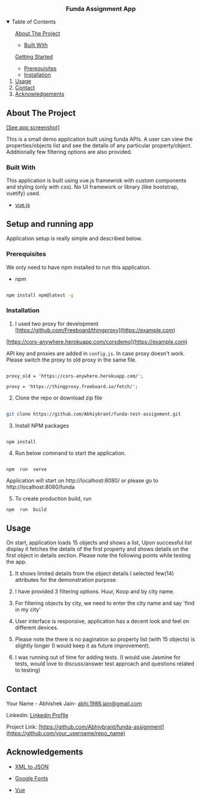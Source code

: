 
<!-- PROJECT LOGO -->

  

<br  />

  

<p  align="center">

  

<h3  align="center">Funda Assignment App</h3>

  

<p  align="center">


<!-- TABLE OF CONTENTS -->

  

<details  open="open">

<summary>Table of Contents</summary><ol>

  

<a  href="#about-the-project">About The Project</a>

<ul>

  

<li><a  href="#built-with">Built With</a></li>

</ul>

  

<a  href="#getting-started">Getting Started</a>

<ul>

  

<li><a  href="#prerequisites">Prerequisites</a></li>

<li><a  href="#installation">Installation</a></li>

</ul>

</li>

<li><a  href="#usage">Usage</a></li>

<li><a  href="#contact">Contact</a></li>

<li><a  href="#acknowledgements">Acknowledgements</a></li>

</ol>

</details>

  

  

<!-- ABOUT THE PROJECT -->

  

## About The Project

  

  

[[See app screenshot]](https://github.com/Abhiybrant/funda-test-assignment/blob/master/src/assets/images/app-screenshot.png)

  

This is a small demo application built using funda APIs. A user can view the properties/objects list and see the details of any particular property/object. Additionally few filtering options are also provided.

  

### Built With

  

  

This application is built using vue.js framewrok with custom components and styling (only with css). No UI framework or library (like bootstrap, vuetify) used.

  

*  [vue.js](https://vuejs.org/)

  

  

<!-- GETTING STARTED -->

  

## Setup and running app

  

  

Application setup is really simple and described below.

  

  

### Prerequisites

  

  

We only need to have npm installed to run this application.


* npm

  

```sh

npm install npm@latest -g

```

  

  

### Installation

  

  

1. I used two proxy for development [https://github.com/Freeboard/thingproxy](https://example.com)

[https://cors-anywhere.herokuapp.com/corsdemo](https://example.com)

API key and proxies are added in `config.js`. In case proxy doesn't work. Please switch the proxy to old proxy in the same file.

  

```JS

proxy_old = 'https://cors-anywhere.herokuapp.com/';

proxy = 'https://thingproxy.freeboard.io/fetch/';

```

  

2. Clone the repo or download zip file

  

```sh

git clone https://github.com/Abhiybrant/funda-test-assignment.git

```

  

3. Install NPM packages

  

```sh

npm install

```

  

4. Run below command to start the application.

  

```JS

npm  run  serve

```

Application will start on http://localhost:8080/ or please go to http://localhost:8080/funda

5. To create production build, run

  

```JS
npm  run  build
```

  

  

<!-- USAGE EXAMPLES -->

  

## Usage

  

On start, application loads 15 objects and shows a list, Upon successful list display it fetches the details of the first property and shows details on the first object in details section. Please note the following points while testing the app.

  

1. It shows limited details from the object details I selected few(14) attributes for the demonstration purpose.

2. I have provided 3 filtering options. Huur, Koop and by city name.

3. For filtering objects by city, we need to enter the city name and say 'find in my city'

4. User interface is responsive, application has a decent look and feel on different devices.

5. Please note the there is no pagination so property list (with 15 objects) is slightly longer (I would keep it as future improvement).

6. I was running out of time for adding tests. (I would use Jasmine for tests, would love to discuss/answer test approach and questions related to testing)

  
  

<!-- CONTACT -->

  

## Contact

  

  

Your Name - Abhishek Jain- abhi.1986.jain@gmail.com

Linkedin: [Linkedin Proflle](https://www.linkedin.com/in/abhishek-jain-430abb85/)

Project Link: [https://github.com/Abhiybrant/funda-assignment](https://github.com/your_username/repo_name)

  
  

<!-- ACKNOWLEDGEMENTS -->

  

## Acknowledgements

  
  

*  [XML to JSON](https://goessner.net/download/prj/jsonxml/)

  

*  [Google Fonts](https://fonts.google.com/)

*  [Vue](https://vuejs.org)

